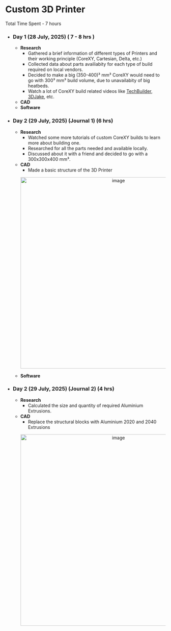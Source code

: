# Custom 3D Printer

Total Time Spent - 7 hours

- ### Day 1 (28 July, 2025) ( 7 - 8 hrs )
  - **Research**
    - Gathered a brief information of different types of Printers and their working principle (CoreXY, Cartesian, Delta, etc.)
    - Collected data about parts availiabity for each type of build required on local vendors.
    - Decided to make a big (350-400)³ mm³ CoreXY would need to go with 300³ mm³ build volume, due to unavailabity of big heatbeds.
    - Watch a lot of CoreXY build related videos like [TechBuilder](https://www.youtube.com/watch?v=yuAN5AzEWCg), [3DJake](https://www.youtube.com/watch?v=NMfFirtB1D4), etc.
  - **CAD**
  - **Software**

- ### Day 2 (29 July, 2025) (Journal 1) (6 hrs)
  - **Research**
    - Watched some more tutorials of custom CoreXY builds to learn more about building one.
    - Researched for all the parts needed and available locally.
    - Discussed about it with a friend and decided to go with a 300x300x400 mm³.
  - **CAD**
    - Made a basic structure of the 3D Printer
    <p align="center"><img width="600" height="600" alt="image" src="https://github.com/user-attachments/assets/491fca8c-b001-43de-a6fe-4ada7e0a0ae9" /></p>
  - **Software**

- ### Day 2 (29 July, 2025) (Journal 2) (4 hrs)
  - **Research**
    - Calculated the size and quantity of required Aluminium Extrusions.
  - **CAD**
    - Replace the structural blocks with Aluminium 2020 and 2040 Extrusions
    <p align="center"><img width="600" height="600" alt="image" src="https://github.com/user-attachments/assets/2db09694-ed9b-4033-9140-5c7824eddcf0" /></p>

